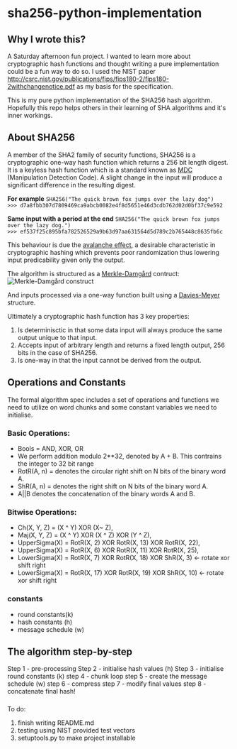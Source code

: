 # sha256-python-implementation

## Why I wrote this?
A Saturday afternoon fun project. I wanted to learn more about cryptographic hash functions and thought writing
a pure implementation could be a fun way to do so. I used the NIST paper http://csrc.nist.gov/publications/fips/fips180-2/fips180-2withchangenotice.pdf as my basis for the specification.

This is my pure python implementation of the SHA256 hash algorithm. Hopefully this repo helps others in their learning of
SHA algorithms and it's inner workings.

## About SHA256
A member of the SHA2 family of security functions, SHA256 is a cryptographic one-way hash function which returns a 256 bit length digest. It is a keyless hash function which is a standard known as [MDC](https://en.wikipedia.org/wiki/MDC-2) (Manipulation Detection Code). A slight change in the input will produce a significant difference in the resulting digest.

**For example**
`SHA256("The quick brown fox jumps over the lazy dog")`  
`>>> d7a8fbb307d7809469ca9abcb0082e4f8d5651e46d3cdb762d02d0bf37c9e592`

**Same input with a period at the end**
`SHA256("The quick brown fox jumps over the lazy dog.")`  
`>>> ef537f25c895bfa782526529a9b63d97aa631564d5d789c2b765448c8635fb6c`

This behaviour is due the [avalanche effect](https://en.wikipedia.org/wiki/Avalanche_effect), a desirable characteristic in cryptographic hashing which prevents poor randomization thus lowering input predicability given only the output.

The algorithm is structured as a [Merkle-Damgård](https://en.wikipedia.org/wiki/Merkle%E2%80%93Damg%C3%A5rd_construction) contruct:
![Merkle-Damgård construct](https://en.wikipedia.org/wiki/Merkle%E2%80%93Damg%C3%A5rd_construction#/media/File:Merkle-Damgard_hash_big.svg)

And inputs processed via a one-way function built using a [Davies-Meyer](https://en.wikipedia.org/wiki/One-way_compression_function#Davies%E2%80%93Meyer) structure.

Ultimately a cryptographic hash function has 3 key properties:
1. Is determinisctic in that some data input will always produce the same output unique to that input.
2. Accepts input of arbitrary length and returns a fixed length output, 256 bits in the case of SHA256.
3. Is one-way in that the input cannot be derived from the output.

## Operations and Constants
The formal algorithm spec includes a set of operations and functions we need to utilize on word chunks and some constant variables we need to initialise.

### Basic Operations:
- Bools = AND, XOR, OR
- We perform addition modulo 2**32, denoted by A + B. This contrains the integer to 32 bit range
- RotR(A, n) =  denotes the circular right shift on N bits of the binary word A.
- ShR(A, n) =  denotes the right shift on N bits of the binary word A.
- A||B denotes the concatenation of the binary words A and B.

### Bitwise Operations:
- Ch(X, Y, Z) = (X ^ Y) XOR (X~ Z),
- Maj(X, Y, Z) = (X ^ Y) XOR (X ^ Z) XOR (Y ^ Z),
- UpperSigma(X) = RotR(X, 2)  XOR RotR(X, 13) XOR RotR(X, 22),
- UpperSigma(X) = RotR(X, 6) XOR RotR(X, 11) XOR RotR(X, 25),
- LowerSigma(X) = RotR(X, 7) XOR RotR(X, 18) XOR ShR(X, 3) <- rotate xor shift right
- LowerSigma(X) = RotR(X, 17) XOR RotR(X, 19) XOR ShR(X, 10) <- rotate xor shift right


### constants
- round constants(k)
- hash constants (h) 
- message schedule (w)

## The algorithm step-by-step
Step 1 - pre-processing
Step 2 - initialise hash values (h)
Step 3 - initialise round constants (k)
step 4 - chunk loop
step 5 - create the message schedule (w)
step 6 - compress
step 7 - modify final values
step 8 - concatenate final hash!

###
To do:
1. finish writing README.md
2. testing using NIST provided test vectors
3. setuptools.py to make project installable